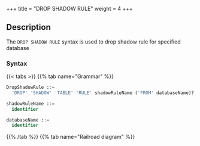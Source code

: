 +++
title = "DROP SHADOW RULE"
weight = 4
+++

## Description

The `DROP SHADOW RULE` syntax is used to drop shadow rule for specified database

### Syntax

{{< tabs >}}
{{% tab name="Grammar" %}}
```sql
DropShadowRule ::=
  'DROP' 'SHADOW' 'TABLE' 'RULE' shadowRuleName ('FROM' databaseName)?

shadowRuleName ::=
  identifier

databaseName ::=
  identifier
```
{{% /tab %}}
{{% tab name="Railroad diagram" %}}
<iframe frameborder="0" name="diagram" id="diagram" width="100%" height="100%"></iframe>
{{% /tab %}}
{{< /tabs >}}

### Supplement

- When databaseName is not specified, the default is the currently used DATABASE. If DATABASE is not used, No database selected will be prompted.

### Example

- Drop shadow rule for specified database

```sql
DROP SHADOW RULE shadow_rule FROM shadow_db;
```

- Drop shadow rule for current database

```sql
DROP SHADOW RULE shadow_rule;
```

### Reserved word

`DROP`, `SHODOW`, `RULE`, `FROM`

### Related links

- [Reserved word](/en/user-manual/shardingsphere-proxy/distsql/syntax/reserved-word/)
